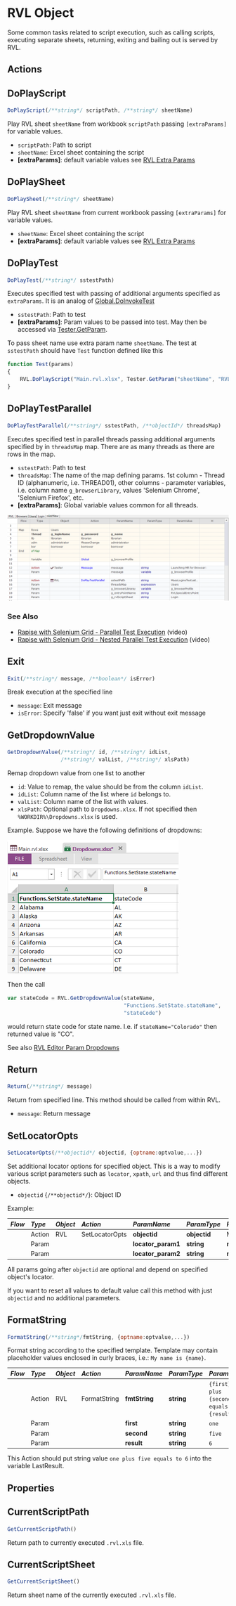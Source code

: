 # RVL Object

Some common tasks related to script execution, such as calling scripts, executing separate sheets, returning, exiting and bailing out is served by RVL.

## Actions

## DoPlayScript

```javascript
DoPlayScript(/**string*/ scriptPath, /**string*/ sheetName)
```

Play RVL sheet `sheetName` from workbook `scriptPath` passing `[extraParams]` for variable values.

* `scriptPath`: Path to script
* `sheetName`: Excel sheet containing the script
* **[extraParams]**: default variable values see [RVL Extra Params](../RVL/RVL_DoPlay.md)

## DoPlaySheet

```javascript
DoPlaySheet(/**string*/ sheetName)
```

Play RVL sheet `sheetName` from current workbook passing `[extraParams]` for variable values.

* `sheetName`: Excel sheet containing the script
* **[extraParams]**: default variable values see [RVL Extra Params](../RVL/RVL_DoPlay.md)

## DoPlayTest

```javascript
DoPlayTest(/**string*/ sstestPath)
```

Executes specified test with passing of additional arguments specified as `extraParams`. It is an analog of [Global.DoInvokeTest](Global.md#DoInvokeTest)

* `sstestPath`: Path to test
* **[extraParams]**: Param values to be passed into test. May then be accessed via [Tester.GetParam](Tester.md#GetParam).

To pass sheet name use extra param name `sheetName`. The test at `sstestPath` should have `Test` function defined like this

```javascript
function Test(params)
{
    RVL.DoPlayScript("Main.rvl.xlsx", Tester.GetParam("sheetName", "RVL"));
}
```

## DoPlayTestParallel

```javascript
DoPlayTestParallel(/**string*/ sstestPath, /**objectId*/ threadsMap)
```

Executes specified test in parallel threads passing additional arguments specified by in `threadsMap` map. There are as many threads as there are rows in the map.

* `sstestPath`: Path to test
* `threadsMap`: The name of the map defining params. 1st column - Thread ID (alphanumeric, i.e. THREAD01), other columns - parameter variables, i.e. column name `g_browserLibrary`, values 'Selenium Chrome', 'Selenium Firefox', etc.
* **[extraParams]**: Global variable values common for all threads.

![DoPlayTestParallel](../RVL/img/RVL_DoPlayParallel.png)

### See Also

* [Rapise with Selenium Grid - Parallel Test Execution](https://youtu.be/L8xMZureYtI) (video)
* [Rapise with Selenium Grid - Nested Parallel Test Execution](https://youtu.be/5W3KyVH83wc) (video)

## Exit

```javascript
Exit(/**string*/ message, /**boolean*/ isError)
```

Break execution at the specified line

* `message`: Exit message
* `isError`: Specify 'false' if you want just exit without exit message

## GetDropdownValue

```javascript
GetDropdownValue(/**string*/ id, /**string*/ idList,
                 /**string*/ valList, /**string*/ xlsPath)
```

Remap dropdown value from one list to another

* `id`: Value to remap, the value should be from the column `idList`.
* `idList`: Column name of the list where `id` belongs to.
* `valList`: Column name of the list with values.
* `xlsPath`: Optional path to `Dropdowns.xlsx`. If not specified then `%WORKDIR%\Dropdowns.xlsx` is used.

Example. Suppose we have the following definitions of dropdowns:

![States Dropdown](../RVL/img/RVL_GetDropdownValue_states.png)

Then the call 

```javascript
var stateCode = RVL.GetDropdownValue(stateName,
                                     "Functions.SetState.stateName",
                                     "stateCode")
```

would return state code for state name. I.e. if `stateName="Colorado"` then returned value is "CO".

See also [RVL Editor Param Dropdowns](../Guide/rvl_editor.md#param-dropdowns)

## Return

```javascript
Return(/**string*/ message)
```

Return from specified line. This method should be called from within RVL.

* `message`: Return message

## SetLocatorOpts

```javascript
SetLocatorOpts(/**objectid*/ objectid, {optname:optvalue,...})
```

Set additional locator options for specified object. This is a way to modify various script parameters such as `locator`, `xpath`, `url` and thus find different objects.

* `objectid` {`/**objectid*/`}: Object ID

Example:

*Flow*|*Type* |*Object*    |*Action*    | *ParamName* |*ParamType* |*ParamValue*
:--  |:--     |:--         |:--         |:--          |:--         |:--
     | Action | RVL     | SetLocatorOpts    |  **objectid**| **objectid** | MyButton 
     | Param  |            |            |  **locator_param1**| **string**| **new value1**  
     | Param  |            |            |  **locator_param2**| **string**| **new value2**  

All params going after `objectid` are optional and depend on specified object's locator.

If you want to reset all values to default value call this method with just `objectid` and no additional parameters.

## FormatString

```javascript
FormatString(/**string*/fmtString, {optname:optvalue,...})
```

Format string according to the specified template. Template may contain placeholder values enclosed in curly braces, i.e.: `My name is {name}`.

*Flow*|*Type* |*Object*    |*Action*    | *ParamName* |*ParamType* |*ParamValue*
:--  |:--     |:--         |:--         |:--          |:--         |:--
     | Action | RVL     | FormatString    |  **fmtString**| **string** | `{first} plus {second} equals to {result}`
     | Param  |            |            |  **first**| **string**| `one`  
     | Param  |            |            |  **second**| **string**| `five`  
     | Param  |            |            |  **result**| **string**| `6`

This Action should put string value `one plus five equals to 6` into the variable LastResult.

## Properties

## CurrentScriptPath

```javascript
GetCurrentScriptPath()
```

Return path to currently executed `.rvl.xls` file.

## CurrentScriptSheet

```javascript
GetCurrentScriptSheet()
```

Return sheet name of the currently executed `.rvl.xls` file.

